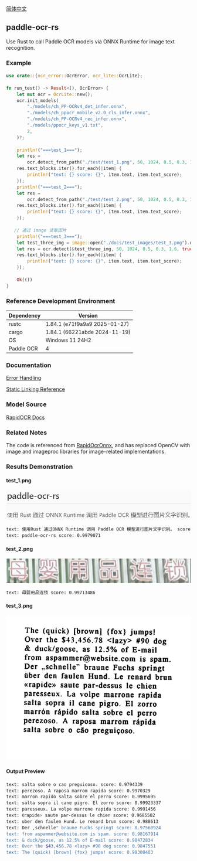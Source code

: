 [简体中文](./docs/README_zh-Hans.md)

## paddle-ocr-rs

Use Rust to call Paddle OCR models via ONNX Runtime for image text recognition.

### Example

```rust
use crate::{ocr_error::OcrError, ocr_lite::OcrLite};

fn run_test() -> Result<(), OcrError> {
    let mut ocr = OcrLite::new();
    ocr.init_models(
        "./models/ch_PP-OCRv4_det_infer.onnx",
        "./models/ch_ppocr_mobile_v2.0_cls_infer.onnx",
        "./models/ch_PP-OCRv4_rec_infer.onnx",
        "./models/ppocr_keys_v1.txt",
        2,
    )?;

    println!("===test_1===");
    let res =
        ocr.detect_from_path("./test/test_1.png", 50, 1024, 0.5, 0.3, 1.6, true, false)?;
    res.text_blocks.iter().for_each(|item| {
        println!("text: {} score: {}", item.text, item.text_score);
    });
    println!("===test_2===");
    let res =
        ocr.detect_from_path("./test/test_2.png", 50, 1024, 0.5, 0.3, 1.6, true, false)?;
    res.text_blocks.iter().for_each(|item| {
        println!("text: {} score: {}", item.text, item.text_score);
    });

   // 通过 image 读取图片
    println!("===test_3===");
    let test_three_img = image::open("./docs/test_images/test_3.png").unwrap().to_rgb8();
    let res = ocr.detect(&test_three_img, 50, 1024, 0.5, 0.3, 1.6, true, false)?;
    res.text_blocks.iter().for_each(|item| {
        println!("text: {} score: {}", item.text, item.text_score);
    });

    Ok(())
}
```

### Reference Development Environment

| Dependency | Version                      |
| ---------- | ---------------------------- |
| rustc      | 1.84.1 (e71f9a9a9 2025-01-27) |
| cargo      | 1.84.1 (66221abde 2024-11-19) |
| OS         | Windows 11 24H2              |
| Paddle OCR | 4                            |

### Documentation

[Error Handling](/docs/error/index.md)

[Static Linking Reference](/docs/staticLinking/index.md)

### Model Source

[RapidOCR Docs](https://rapidai.github.io/RapidOCRDocs/main/model_list/)

### Related Notes

The code is referenced from [RapidOcrOnnx](https://github.com/RapidAI/RapidOcrOnnx), and has replaced OpenCV with image and imageproc libraries for image-related implementations.

### Results Demonstration

#### test_1.png

![test_1](/docs/test_images/test_1.png)

```bash
text: 使用Rust 通过ONNX Runtime 调用 Paddle OCR 模型进行图片文字识别。 score: 0.95269924
text: paddle-ocr-rs score: 0.9979071
```

#### test_2.png

![test_2](/docs/test_images/test_2.png)

```bash
text: 母婴用品连锁 score: 0.99713486
```

#### test_3.png

![test_3](/docs/test_images/test_3.png)

#### Output Preview

```bash
text: salta sobre o cao preguicoso. score: 0.9794339
text: perezoso. A raposa marrom rapida score: 0.9970329
text: marron rapido salta sobre el perro score: 0.9995695
text: salta sopra il cane pigro. El zorro score: 0.99923337
text: paresseux. La volpe marrone rapida score: 0.9991456
text: 《rapide> saute par-dessus le chien score: 0.9685502
text: uber den faulen Hund. Le renard brun score: 0.988613
text: Der ,schnelle" braune Fuchs springt score: 0.97560924
text: from aspammer@website.com is spam. score: 0.98167914
text: & duck/goose, as 12.5% of E-mail score: 0.98472834
text: Over the $43,456.78 <lazy> #90 dog score: 0.9847551
text: The (quick) [brown] {fox} jumps! score: 0.98300403
```
